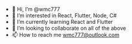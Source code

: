 - 👋 Hi, I’m @wmc777
- 👀 I’m interested in React, Flutter, Node, C#
- 🌱 I’m currently learning React and Flutter
- 💞️ I’m looking to collaborate on all of the above
- 📫 How to reach me wmc777@outlook.com

<!---
wmc777/wmc777 is a ✨ special ✨ repository because its `README.md` (this file) appears on your GitHub profile.
You can click the Preview link to take a look at your changes.
--->

